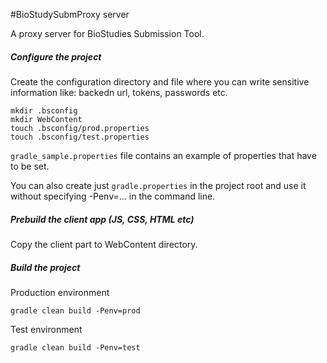 #BioStudySubmProxy server

A proxy server for BioStudies Submission Tool. 

##### Configure the project

Create the configuration directory and file  where you can write sensitive information like: backedn url, tokens, passwords etc. 

```
mkdir .bsconfig
mkdir WebContent
touch .bsconfig/prod.properties
touch .bsconfig/test.properties
```

`gradle_sample.properties` file contains an example of properties that have to be set.

You can also create just `gradle.properties` in the project root and use it without specifying -Penv=... in the command line.

##### Prebuild the client app (JS, CSS, HTML etc)
Copy the client part to WebContent directory. 

##### Build the project
Production environment

```
gradle clean build -Penv=prod
```

Test environment

```
gradle clean build -Penv=test
```


